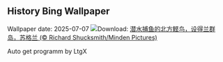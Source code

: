 ## History Bing Wallpaper
Wallpaper date: 2025-07-07
![](https://www.bing.com/th?id=OHR.ShetlandGannets_ZH-CN7279521125_UHD.jpg&w=1000)Download: [潜水捕鱼的北方鲣鸟，设得兰群岛，苏格兰 (© Richard Shucksmith/Minden Pictures)](https://www.bing.com/th?id=OHR.ShetlandGannets_ZH-CN7279521125_UHD.jpg)

Auto get programm by LtgX
